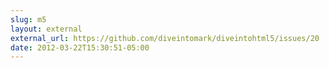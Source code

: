 ```yaml
---
slug: m5
layout: external
external_url: https://github.com/diveintomark/diveintohtml5/issues/20
date: 2012-03-22T15:30:51-05:00
---
```

